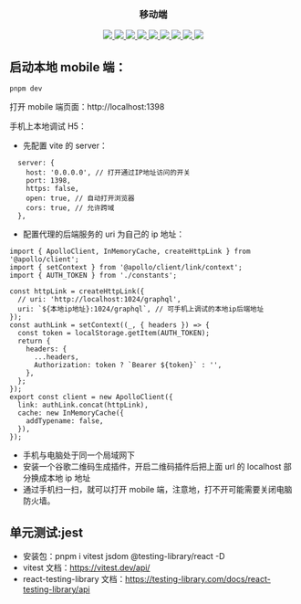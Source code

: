 <h3 align="center">移动端</h3>
<p align="center">
	<a href="https://pnpm.io/" target="_blank">
    <img src="https://img.shields.io/badge/pnpm-8.6.1-blue">
    </a>
	<a href="https://nodejs.org"  target="_blank">
      <img src="https://img.shields.io/badge/node-16.15.0-blue">
    </a>
	<a href="https://react.docschina.org/"  target="_blank">
      <img src="https://img.shields.io/badge/react-%5E18.2.0-blue">
    </a>
        <a href="https://graphql.org/"  target="_blank">
      <img src="https://img.shields.io/badge/graphql-%5E16.6.0-blue">
    </a>
    <a href="https://mobile.ant.design/zh"  target="_blank">
      <img src="https://img.shields.io/badge/antd--mobile-%5E5.30.0-blue">
    </a>
    <a href="https://dayjs.gitee.io/zh-CN/"  target="_blank">
      <img src="https://img.shields.io/badge/dayjs-%5E1.11.7-blue">
    </a>
    <a href="#"  target="_blank">
      <img src="https://img.shields.io/badge/md5-%5E2.3.0-blue">
    </a>
    <a href="#"  target="_blank">
      <img src="https://img.shields.io/badge/lodash-%5E4.17.21-blue">
    </a>
    <a href="#"  target="_blank">
      <img src="https://img.shields.io/badge/vite-%5E4.3.2-blue">
    </a>
</p>

## 启动本地 mobile 端：

```
pnpm dev
```

打开 mobile 端页面：http://localhost:1398

手机上本地调试 H5：

- 先配置 vite 的 server：

```
  server: {
    host: '0.0.0.0', // 打开通过IP地址访问的开关
    port: 1398,
    https: false,
    open: true, // 自动打开浏览器
    cors: true, // 允许跨域
  },
```

- 配置代理的后端服务的 uri 为自己的 ip 地址：

```
import { ApolloClient, InMemoryCache, createHttpLink } from '@apollo/client';
import { setContext } from '@apollo/client/link/context';
import { AUTH_TOKEN } from './constants';

const httpLink = createHttpLink({
  // uri: 'http://localhost:1024/graphql',
  uri: `${本地ip地址}:1024/graphql`, // 可手机上调试的本地ip后端地址
});
const authLink = setContext((_, { headers }) => {
  const token = localStorage.getItem(AUTH_TOKEN);
  return {
    headers: {
      ...headers,
      Authorization: token ? `Bearer ${token}` : '',
    },
  };
});
export const client = new ApolloClient({
  link: authLink.concat(httpLink),
  cache: new InMemoryCache({
    addTypename: false,
  }),
});

```

- 手机与电脑处于同一个局域网下
- 安装一个谷歌二维码生成插件，开启二维码插件后把上面 url 的 localhost 部分换成本地 ip 地址
- 通过手机扫一扫，就可以打开 mobile 端，注意地，打不开可能需要关闭电脑防火墙。

## 单元测试:jest

- 安装包：pnpm i vitest jsdom @testing-library/react -D
- vitest 文档：https://vitest.dev/api/
- react-testing-library 文档：https://testing-library.com/docs/react-testing-library/api
